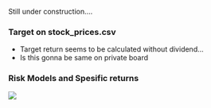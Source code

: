 Still under construction....

### Target on stock_prices.csv

- Target return seems to be calculated without dividend...
- Is this gonna be same on private board

### Risk Models and Spesific returns

<img src="https://render.githubusercontent.com/render/math?math=rtn_{i,t} = \beta_i^{mkt} mkt_t %2b \beta_i^{sec} sector{\_}return_t %2b spesific{\_}return_t ">

